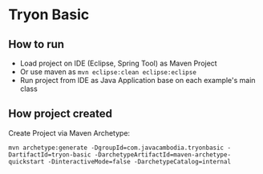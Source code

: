 # Tryon Basic 

## How to run
- Load project on IDE (Eclipse, Spring Tool) as Maven Project
- Or use maven as `mvn eclipse:clean eclipse:eclipse`
- Run project from IDE as Java Application base on each example's main class

## How project created
Create Project via Maven Archetype:

```
mvn archetype:generate -DgroupId=com.javacambodia.tryonbasic -DartifactId=tryon-basic -DarchetypeArtifactId=maven-archetype-quickstart -DinteractiveMode=false -DarchetypeCatalog=internal
```

